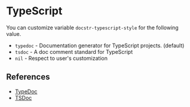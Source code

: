# TypeScript

You can customize variable `docstr-typescript-style` for the following value.

* `typedoc` - Documentation generator for TypeScript projects. (default)
* `tsdoc` - A doc comment standard for TypeScript
* `nil` - Respect to user's customization

## References

* [TypeDoc](https://typedoc.org/guides/doccomments/)
* [TSDoc](https://tsdoc.org/)
